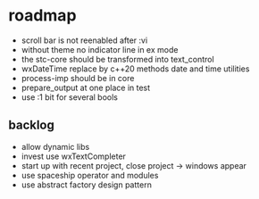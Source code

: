 # roadmap
- scroll bar is not reenabled after :vi
- without theme no indicator line in ex mode
- the stc-core should be transformed into text_control
- wxDateTime replace by c++20 methods date and time utilities
- process-imp should be in core
- prepare_output at one place in test
- use :1 bit for several bools
  
## backlog
- allow dynamic libs
- invest use wxTextCompleter
- start up with recent project, close project
  -> windows appear
- use spaceship operator
  and modules
- use abstract factory design pattern
#